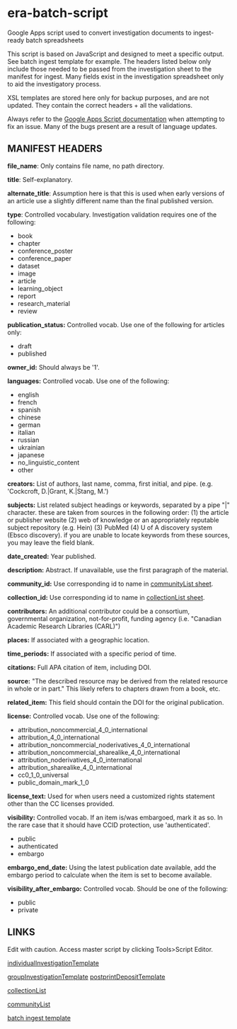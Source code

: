 # era-batch-script
Google Apps script used to convert investigation documents to ingest-ready batch spreadsheets

This script is based on JavaScript and designed to meet a specific output. See batch ingest template for example. The headers listed below only include those needed to be passed from the investigation sheet to the manifest for ingest. Many fields exist in the investigation spreadsheet only to aid the investigatory process.

XSL templates are stored here only for backup purposes, and are not updated. They contain the correct headers + all the validations.

Always refer to the [Google Apps Script documentation](https://developers.google.com/apps-script/) when attempting to fix an issue. Many of the bugs present are a result of language updates.

## MANIFEST HEADERS

**file_name**: Only contains file name, no path directory.

**title**: Self-explanatory. 	

**alternate_title**: Assumption here is that this is used when early versions of an article use a slightly different name than the final published version.

**type**: Controlled vocabulary. Investigation validation requires one of the following:

- book
- chapter
- conference_poster
- conference_paper
- dataset
- image
- article
- learning_object
- report
- research_material
- review

**publication_status:** Controlled vocab. Use one of the following for articles only:
- draft
- published

**owner_id:** Should always be '1'. 

**languages:** Controlled vocab. Use one of the following:
- english
- french
- spanish
- chinese
- german
- italian
- russian
- ukrainian
- japanese
- no_linguistic_content
- other

**creators:** List of authors, last name, comma, first initial, and pipe. (e.g. 'Cockcroft, D.|Grant, K.|Stang, M.')

**subjects:** List related subject headings or keywords, separated by a pipe "|" character. these are taken from sources in the following order: (1) the article or publisher website (2) web of knowledge or an appropriately reputable subject repository (e.g. Hein) (3) PubMed (4) U of A discovery system (Ebsco discovery).  if you are unable to locate keywords from these sources, you may leave the field blank.

**date_created:** Year published.

**description:** Abstract. If unavailable, use the first paragraph of the material.

**community_id:** Use corresponding id to name in [communityList sheet](https://docs.google.com/spreadsheets/d/1ov7tu_3Lwjbp11x74i429SNtbBZIe4_u8b17E1vkCOQ/edit#gid=0).

**collection_id:** Use corresponding id to name in [collectionList sheet](https://docs.google.com/spreadsheets/d/1ToxcezgwpHgA1jrklJ-mdx8LkOc6F7Mk7zAzvhIn1Ek/edit#gid=0).

**contributors:** An additional contributor could be a consortium, governmental organization, not-for-profit, funding agency (i.e. "Canadian Academic Research Libraries (CARL)")

**places:** If associated with a geographic location.

**time_periods:** If associated with a specific period of time.

**citations:** Full APA citation of item, including DOI.

**source:** "The described resource may be derived from the related resource in whole or in part." This likely refers to chapters drawn from a book, etc.

**related_item:** This field should contain the DOI for the original publication. 

**license:** Controlled vocab. Use one of the following:
- attribution_noncommercial_4_0_international
- attribution_4_0_international
- attribution_noncommercial_noderivatives_4_0_international
- attribution_noncommercial_sharealike_4_0_international
- attribution_noderivatives_4_0_international
- attribution_sharealike_4_0_international
- cc0_1_0_universal
- public_domain_mark_1_0

**license_text:** Used for when users need a customized rights statement other than the CC licenses provided.

**visibility:** Controlled vocab. If an item is/was embargoed, mark it as so. In the rare case that it should have CCID protection, use 'authenticated'. 
- public
- authenticated
- embargo

**embargo_end_date:** Using the latest publication date available, add the embargo period to calculate when the item is set to become available. 

**visibility_after_embargo:** Controlled vocab. Should be one of the following:
- public
- private

## LINKS

Edit with caution. Access master script by clicking Tools>Script Editor.

[individualInvestigationTemplate](https://docs.google.com/spreadsheets/d/14csVDxJj_Vx3VxVxtihEwnNE45zlZIh9lRn_oTi7DCI/edit#gid=0)

[groupInvestigationTemplate](https://docs.google.com/spreadsheets/d/1Un4hGETy6WxVOpsMtr30tPDG2usAXFVXloIaFLoHO2E/edit#gid=0
)
[postprintDepositTemplate](https://docs.google.com/spreadsheets/d/1N-rSnQgCpWYYqAjvRZVFRmcSwY4vtGYhXAHqzUCmB0Y/edit#gid=0)

[collectionList](https://docs.google.com/spreadsheets/d/1ToxcezgwpHgA1jrklJ-mdx8LkOc6F7Mk7zAzvhIn1Ek/edit#gid=0)

[communityList](https://docs.google.com/spreadsheets/d/1ov7tu_3Lwjbp11x74i429SNtbBZIe4_u8b17E1vkCOQ/edit#gid=0)

[batch ingest template](https://docs.google.com/spreadsheets/d/178o_-ZEV3Ii-IzJ0AcJQTQqFsH3Ew2WCgyj2aZw99iY/edit#gid=0)
